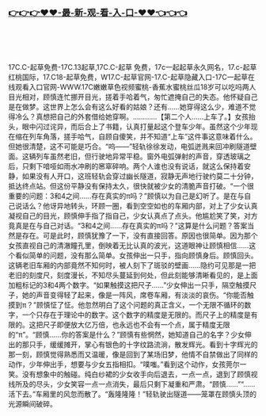 </br>

<h3 class="heading-element" style="font-size:1.25em;font-weight:var(--base-text-weight-semibold, 600);color:#1F2328;font-family:-apple-system, BlinkMacSystemFont, &quot;background-color:#FFFFFF;">
	<a href="https://github.k596.com/20250311.html">👉👉👉♥♥-最-新-观-看-入-口-♥♥👈👈👈
</a>
</h3>
</br>
</br>
</br>




17C.C-起草免费-17C.13起草,17C.C-起草 免费，17c一起起草永久网名，17.c-起草红桃国际，17.C18-起草免费，W17.C-起草官网-17.C-起草隐藏入口-17C一起草在线观看入口官网-WWW.17C嫩嫩草色视频蜜桃-香蕉水蜜桃丝瓜18岁可以吃吗两人目光相对，顾慎连忙挪开目光，搓着手哈着气，匆忙遮掩自己的失态。他怀疑自己是在做梦。这世界上怎么会有这么好看的姑娘？还有……她穿得这么少，难道不觉得冷么？真想把自己的外套借给她穿啊。…………【第二个人……上车了。】女孩抬头，眼中闪过诧异，而后合上了书籍，认真打量起这个登车少年。虽然这个少年现在缩在列车角落，搓手哈气，自顾自傻笑，并不知道“上车”这件事这意味着什么。但她很清楚，这不可能是巧合。“呜——”轻轨徐徐发动，电弧迸溅来回冲刷隧道壁面。这辆列车虽然老旧，但行驶地异常平稳。窗外电弧弹射的声音，穿透玻璃之后，只剩下喑哑如雨水冲刷的窸窣碎响。两个人谁也没有说话，就这么保持着安静，如果没有人开口，这班轻轨会穿过幽长隧道，寂静无声地行驶约莫二十分钟，抵达终点站。但这份平静没有保持太久，很快就被少女的清脆声音打破。“一个很重要的问题：3和4之间……存在真实的π吗？”顾慎以为自己是幻听了。是在与自己说话么？他讶异地转头，环顾一圈，看到空空如也的车厢内部，对上了少女认真凝视自己的目光，顾慎伸手指了指自己，少女认真点了点头。他尴尬笑了笑，对方竟真是在与自己对话。“3和4之间……存在真实的π吗？”这算是什么问题？答案当然是存在。可是此时，顾慎犹豫了一下，没有直接回答。原因也很简单。因为那个女孩直视自己的清澈瞳孔里，倒映着无比认真的波光，这道眼神让顾慎相信……这个看似简单的问题，没有那么简单。女孩伸出一只手，指向顾慎身后。顾慎回头。这辆老旧车厢的内部竟然不知何时，被人刻下了斑驳的壁画……隐约可见那是一把老旧的刻度尺，刻度漫长，不知尽头蔓延到何处，但此刻能够清晰看见的，是上面加粗标记的3和4两个数字。“如果触摸这把尺子……”少女伸出一只手，隔空触摸尺子，她的声音变得轻了起来，像是一阵风，席卷车厢，有淡淡的哀伤。“你能否触摸到π？”顾慎怔了怔。他忽然明白了这个问题的真正含义，一个无限不循环的数字，一个只存在于理论中的数字。这个数字的精度是无限的。而尺子上的精度是有限的。这把尺子即便放大亿万倍，也永远也不会有一个点，属于精度无限的“π”。“顾慎……你的答案是什么？”顾慎有些惘然，她知道自己的名字？少女伸出的那只手，缓缓摊开，掌心有银色的十字纹路流淌，散发辉光。看到十字辉光的那一刻，顾慎觉得熟悉而又温暖，像是回到了某场旧梦，他情不自禁做出了同样的动作，少年伸出手，想要与少女五指相扣。“噗嗤。”看到这个动作，女孩莞尔一笑。没有想象中的触碰。纯白纱裙的少女收手向后退去，一点一点，退到了顾慎视线所及的尽头，少女笑容一点一点消失，最后只剩下凝重和严肃。“顾慎……”“……活下去。”车厢里的风忽而散了。“轰隆隆隆！”轻轨驶出隧道——笼罩在顾慎头顶的光源瞬间破碎。
